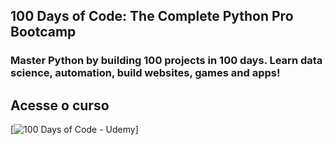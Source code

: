 ## 100 Days of Code: The Complete Python Pro Bootcamp
### Master Python by building 100 projects in 100 days. Learn data science, automation, build websites, games and apps!

## Acesse o curso

[![100 Days of Code - Udemy](https://www.udemy.com/share/103IHM3@celO2qBMKP26ujojTm9pCNwh07JSTsTpeyqtGABoN6DBr20z3ggDa6aGicGutD4SLg==/)]

